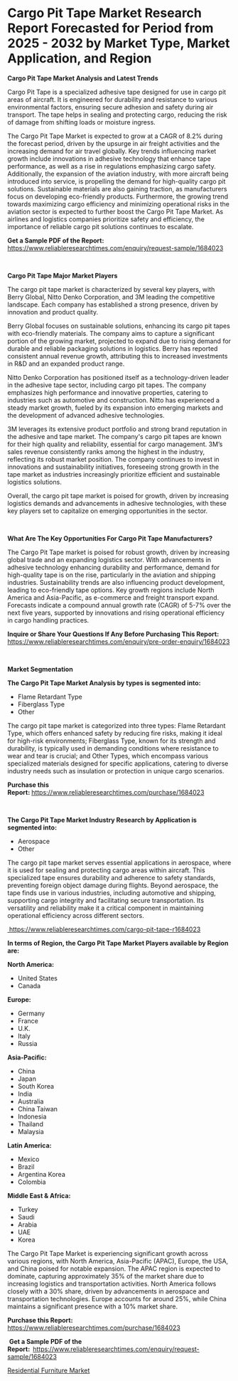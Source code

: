 <p><h1>Cargo Pit Tape Market Research Report Forecasted for Period from 2025 -  2032 by Market Type, Market Application, and Region</h1></p><p><strong>Cargo Pit Tape Market Analysis and Latest Trends</strong></p>
<p><p>Cargo Pit Tape is a specialized adhesive tape designed for use in cargo pit areas of aircraft. It is engineered for durability and resistance to various environmental factors, ensuring secure adhesion and safety during air transport. The tape helps in sealing and protecting cargo, reducing the risk of damage from shifting loads or moisture ingress.</p><p>The Cargo Pit Tape Market is expected to grow at a CAGR of 8.2% during the forecast period, driven by the upsurge in air freight activities and the increasing demand for air travel globally. Key trends influencing market growth include innovations in adhesive technology that enhance tape performance, as well as a rise in regulations emphasizing cargo safety. Additionally, the expansion of the aviation industry, with more aircraft being introduced into service, is propelling the demand for high-quality cargo pit solutions. Sustainable materials are also gaining traction, as manufacturers focus on developing eco-friendly products. Furthermore, the growing trend towards maximizing cargo efficiency and minimizing operational risks in the aviation sector is expected to further boost the Cargo Pit Tape Market. As airlines and logistics companies prioritize safety and efficiency, the importance of reliable cargo pit solutions continues to escalate.</p></p>
<p><strong>Get a Sample PDF of the Report:&nbsp;</strong> <a href="https://www.reliableresearchtimes.com/enquiry/request-sample/1684023?utm_campaign=2233&utm_medium=2&utm_source=Github&utm_content=ia&utm_term=26032025&utm_id=cargo-pit-tape">https://www.reliableresearchtimes.com/enquiry/request-sample/1684023</a></p>
<p>&nbsp;</p>
<p><strong>Cargo Pit Tape Major Market Players</strong></p>
<p><p>The cargo pit tape market is characterized by several key players, with Berry Global, Nitto Denko Corporation, and 3M leading the competitive landscape. Each company has established a strong presence, driven by innovation and product quality.</p><p>Berry Global focuses on sustainable solutions, enhancing its cargo pit tapes with eco-friendly materials. The company aims to capture a significant portion of the growing market, projected to expand due to rising demand for durable and reliable packaging solutions in logistics. Berry has reported consistent annual revenue growth, attributing this to increased investments in R&D and an expanded product range.</p><p>Nitto Denko Corporation has positioned itself as a technology-driven leader in the adhesive tape sector, including cargo pit tapes. The company emphasizes high performance and innovative properties, catering to industries such as automotive and construction. Nitto has experienced a steady market growth, fueled by its expansion into emerging markets and the development of advanced adhesive technologies.</p><p>3M leverages its extensive product portfolio and strong brand reputation in the adhesive and tape market. The company's cargo pit tapes are known for their high quality and reliability, essential for cargo management. 3M’s sales revenue consistently ranks among the highest in the industry, reflecting its robust market position. The company continues to invest in innovations and sustainability initiatives, foreseeing strong growth in the tape market as industries increasingly prioritize efficient and sustainable logistics solutions.</p><p>Overall, the cargo pit tape market is poised for growth, driven by increasing logistics demands and advancements in adhesive technologies, with these key players set to capitalize on emerging opportunities in the sector.</p></p>
<p>&nbsp;</p>
<p><strong>What Are The Key Opportunities For Cargo Pit Tape Manufacturers?</strong></p>
<p><p>The Cargo Pit Tape market is poised for robust growth, driven by increasing global trade and an expanding logistics sector. With advancements in adhesive technology enhancing durability and performance, demand for high-quality tape is on the rise, particularly in the aviation and shipping industries. Sustainability trends are also influencing product development, leading to eco-friendly tape options. Key growth regions include North America and Asia-Pacific, as e-commerce and freight transport expand. Forecasts indicate a compound annual growth rate (CAGR) of 5-7% over the next five years, supported by innovations and rising operational efficiency in cargo handling practices.</p></p>
<p><strong>Inquire or Share Your Questions If Any Before Purchasing This Report:</strong> <a href="https://www.reliableresearchtimes.com/enquiry/pre-order-enquiry/1684023?utm_campaign=2233&utm_medium=2&utm_source=Github&utm_content=ia&utm_term=26032025&utm_id=cargo-pit-tape">https://www.reliableresearchtimes.com/enquiry/pre-order-enquiry/1684023</a></p>
<p>&nbsp;</p>
<p><strong>Market Segmentation</strong></p>
<p><strong>The Cargo Pit Tape Market Analysis by types is segmented into:</strong></p>
<p><ul><li>Flame Retardant Type</li><li>Fiberglass Type</li><li>Other</li></ul></p>
<p><p>The cargo pit tape market is categorized into three types: Flame Retardant Type, which offers enhanced safety by reducing fire risks, making it ideal for high-risk environments; Fiberglass Type, known for its strength and durability, is typically used in demanding conditions where resistance to wear and tear is crucial; and Other Types, which encompass various specialized materials designed for specific applications, catering to diverse industry needs such as insulation or protection in unique cargo scenarios.</p></p>
<p><strong>Purchase this Report:&nbsp;</strong><a href="https://www.reliableresearchtimes.com/purchase/1684023?utm_campaign=2233&utm_medium=2&utm_source=Github&utm_content=ia&utm_term=26032025&utm_id=cargo-pit-tape">https://www.reliableresearchtimes.com/purchase/1684023</a></p>
<p>&nbsp;</p>
<p><strong>The Cargo Pit Tape Market Industry Research by Application is segmented into:</strong></p>
<p><ul><li>Aerospace</li><li>Other</li></ul></p>
<p><p>The cargo pit tape market serves essential applications in aerospace, where it is used for sealing and protecting cargo areas within aircraft. This specialized tape ensures durability and adherence to safety standards, preventing foreign object damage during flights. Beyond aerospace, the tape finds use in various industries, including automotive and shipping, supporting cargo integrity and facilitating secure transportation. Its versatility and reliability make it a critical component in maintaining operational efficiency across different sectors.</p></p>
<p><a href="https://www.reliableresearchtimes.com/cargo-pit-tape-r1684023?utm_campaign=2233&utm_medium=2&utm_source=Github&utm_content=ia&utm_term=26032025&utm_id=cargo-pit-tape">&nbsp;https://www.reliableresearchtimes.com/cargo-pit-tape-r1684023</a></p>
<p><strong>In terms of Region, the Cargo Pit Tape Market Players available by Region are:</strong></p>
<p>
    <p> <strong> North America: </strong>
        <ul>
            <li>United States</li>
            <li>Canada</li>
        </ul>
        </p> 
    <p> <strong> Europe: </strong>
        <ul>
            <li>Germany</li>
            <li>France</li>
            <li>U.K.</li>
            <li>Italy</li>
            <li>Russia</li>
        </ul>
        </p> 
    <p> <strong> Asia-Pacific: </strong>
        <ul>
            <li>China</li>
            <li>Japan</li>
            <li>South Korea</li>
            <li>India</li>
            <li>Australia</li>
            <li>China Taiwan</li>
            <li>Indonesia</li>
            <li>Thailand</li>
            <li>Malaysia</li>
        </ul>
        </p> 
    <p> <strong> Latin America: </strong>
        <ul>
            <li>Mexico</li>
            <li>Brazil</li>
            <li>Argentina Korea</li>
            <li>Colombia</li>
        </ul>
        </p> 
    <p> <strong> Middle East & Africa: </strong>
        <ul>
            <li>Turkey</li>
            <li>Saudi</li>
            <li>Arabia</li>
            <li>UAE</li>
            <li>Korea</li>
        </ul>
    </p>
    </p>
<p><p>The Cargo Pit Tape Market is experiencing significant growth across various regions, with North America, Asia-Pacific (APAC), Europe, the USA, and China poised for notable expansion. The APAC region is expected to dominate, capturing approximately 35% of the market share due to increasing logistics and transportation activities. North America follows closely with a 30% share, driven by advancements in aerospace and transportation technologies. Europe accounts for around 25%, while China maintains a significant presence with a 10% market share.</p></p>
<p><strong>Purchase this Report: </strong><a href="https://www.reliableresearchtimes.com/purchase/1684023?utm_campaign=2233&utm_medium=2&utm_source=Github&utm_content=ia&utm_term=26032025&utm_id=cargo-pit-tape">https://www.reliableresearchtimes.com/purchase/1684023</a></p>
<p>&nbsp;<strong>Get a Sample PDF of the Report:&nbsp;&nbsp;</strong><a href="https://www.reliableresearchtimes.com/enquiry/request-sample/1684023?utm_campaign=2233&utm_medium=2&utm_source=Github&utm_content=ia&utm_term=26032025&utm_id=cargo-pit-tape">https://www.reliableresearchtimes.com/enquiry/request-sample/1684023</a></p>
<p><strong></strong></p>
<p><p><a href="https://github.com/NarcisoFerry/Market-Research-Report-List-1/blob/main/residential-furniture-market.md?utm_campaign=2233&utm_medium=2&utm_source=Github&utm_content=ia&utm_term=26032025&utm_id=cargo-pit-tape">Residential Furniture Market</a></p></p>